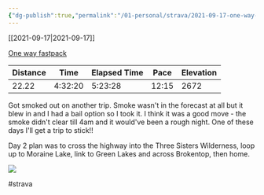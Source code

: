 ```yaml
---
{"dg-publish":true,"permalink":"/01-personal/strava/2021-09-17-one-way-fastpack/"}
---
```



[[2021-09-17\|2021-09-17]]

[One way fastpack](https://www.strava.com/activities/5977466610)

| Distance | Time    | Elapsed Time | Pace  | Elevation |
| -------- | ------- | ------------ | ----- | --------- |
| 22.22    | 4:32:20 | 5:23:28      | 12:15 | 2672      |


Got smoked out on another trip. Smoke wasn't in the forecast at all but it blew in and I had a bail option so I took it. I think it was a good move - the smoke didn't clear till 4am and it would've been a rough night. One of these days I'll get a trip to stick!!

Day 2 plan was to cross the highway into the Three Sisters Wilderness, loop up to Moraine Lake, link to Green Lakes and across Brokentop, then home.
    
![](https://dgtzuqphqg23d.cloudfront.net/C-nuyMyFC1--r-I_C6N27bqT6kBRHNqw_9ZrWuj1iwg-768x576.jpg)

    

#strava
